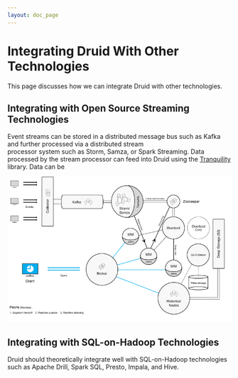 ```yaml
---
layout: doc_page
---
```

# Integrating Druid With Other Technologies

This page discusses how we can integrate Druid with other technologies. 

## Integrating with Open Source Streaming Technologies

Event streams can be stored in a distributed message bus such as Kafka and further processed via a distributed stream  
processor system such as Storm, Samza, or Spark Streaming. Data processed by the stream processor can feed into Druid using 
the [Tranquility](https://github.com/druid-io/tranquility) library. Data can be 

<img src="../../img/druid-production.png" width="800"/>

## Integrating with SQL-on-Hadoop Technologies

Druid should theoretically integrate well with SQL-on-Hadoop technologies such as Apache Drill, Spark SQL, Presto, Impala, and Hive.
